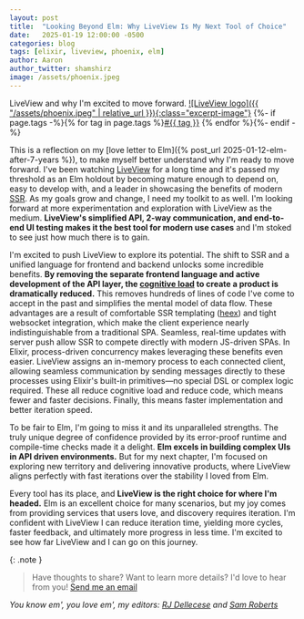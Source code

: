 ```yaml
---
layout: post
title:  "Looking Beyond Elm: Why LiveView Is My Next Tool of Choice"
date:   2025-01-19 12:00:00 -0500
categories: blog
tags: [elixir, liveview, phoenix, elm]
author: Aaron
author_twitter: shamshirz
image: /assets/phoenix.jpeg
---
```

LiveView and why I'm excited to move forward. [![LiveView logo]({{ "/assets/phoenix.jpeg" | relative_url }}){:class="excerpt-image"}](https://hexdocs.pm/phoenix_live_view/welcome.html) {%- if page.tags -%}{% for tag in page.tags %}<a href="{{site.baseurl}}/archive.html#{{tag | slugize}}">#{{ tag }}</a> {% endfor %}{%- endif -%}

<!-- Ends the excerpt text, it includes the image -->


This is a reflection on my [love letter to Elm]({% post_url 2025-01-12-elm-after-7-years %}), to make myself better understand why I'm ready to move forward. I've been watching [LiveView](https://hexdocs.pm/phoenix_live_view/welcome.html) for a long time and it's passed my threshold as an Elm holdout by becoming mature enough to depend on, easy to develop with, and a leader in showcasing the benefits of modern [SSR](https://nextjs.org/docs/pages/building-your-application/rendering/server-side-rendering). As my goals grow and change, I need my toolkit to as well. I'm looking forward at more experimentation and exploration with LiveView as the medium. **LiveView's simplified API, 2-way communication, and end-to-end UI testing makes it the best tool for modern use cases** and I'm stoked to see just how much there is to gain.

I'm excited to push LiveView to explore its potential. The shift to SSR and a unified language for frontend and backend unlocks some incredible benefits. **By removing the separate frontend language and active development of the API layer, the [cognitive load](https://minds.md/zakirullin/cognitive) to create a product is dramatically reduced.** This removes hundreds of lines of code I've come to accept in the past and simplifies the mental model of data flow. These advantages are a result of comfortable SSR templating ([heex](https://hexdocs.pm/phoenix/components.html#heex)) and tight websocket integration, which make the client experience nearly indistinguishable from a traditional SPA. Seamless, real-time updates with server push allow SSR to compete directly with modern JS-driven SPAs. In Elixir, process-driven concurrency makes leveraging these benefits even easier. LiveView assigns an in-memory process to each connected client, allowing seamless communication by sending messages directly to these processes using Elixir's built-in primitives—no special DSL or complex logic required. These all reduce cognitive load and reduce code, which means fewer and faster decisions. Finally, this means faster implementation and better iteration speed.

To be fair to Elm, I'm going to miss it and its unparalleled strengths. The truly unique degree of confidence provided by its error-proof runtime and compile-time checks made it a delight. **Elm excels in building complex UIs in API driven environments.** But for my next chapter, I'm focused on exploring new territory and delivering innovative products, where LiveView aligns perfectly with fast iterations over the stability I loved from Elm.

Every tool has its place, and **LiveView is the right choice for where I'm headed.** Elm is an excellent choice for many scenarios, but my joy comes from providing services that users love, and discovery requires iteration. I'm confident with LiveView I can reduce iteration time, yielding more cycles, faster feedback, and ultimately more progress in less time. I'm excited to see how far LiveView and I can go on this journey.

{: .note }
> Have thoughts to share? Want to learn more details? I'd love to hear from you! [Send me an email](mailto:aaron.a.votre@gmail.com)

*You know em', you love em', my editors: [RJ Dellecese](https://github.com/rjdellecese) and [Sam Roberts](https://github.com/samgqroberts)*
